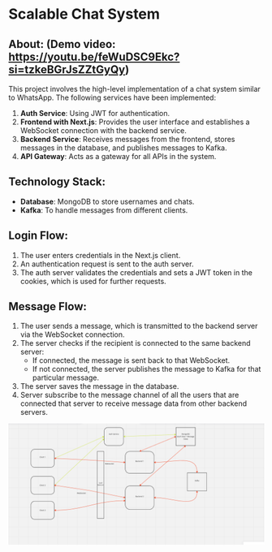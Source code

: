 # Scalable Chat System

## About: (Demo video: https://youtu.be/feWuDSC9Ekc?si=tzkeBGrJsZZtGyQy)
This project involves the high-level implementation of a chat system similar to WhatsApp. The following services have been implemented:

1. **Auth Service**: Using JWT for authentication.
2. **Frontend with Next.js**: Provides the user interface and establishes a WebSocket connection with the backend service.
3. **Backend Service**: Receives messages from the frontend, stores messages in the database, and publishes messages to Kafka.
4. **API Gateway**: Acts as a gateway for all APIs in the system.

## Technology Stack:
- **Database**: MongoDB to store usernames and chats.
- **Kafka**: To handle messages from different clients.

## Login Flow:
1. The user enters credentials in the Next.js client.
2. An authentication request is sent to the auth server.
3. The auth server validates the credentials and sets a JWT token in the cookies, which is used for further requests.

## Message Flow:
1. The user sends a message, which is transmitted to the backend server via the WebSocket connection.
2. The server checks if the recipient is connected to the same backend server:
   - If connected, the message is sent back to that WebSocket.
   - If not connected, the server publishes the message to Kafka for that particular message.
3. The server saves the message in the database.
4. Server subscribe to the message channel of all the users that are connected that server to receive message data from other backend servers.



![alt text](<Chat Application.png>)
